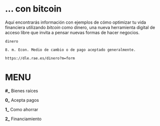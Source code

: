# ... con bitcoin

Aquí encontrarás información con ejemplos de cómo optimizar tu vida financiera utilizando *bitcoin* como dinero, una nueva herramienta digital de acceso libre que invita a pensar nuevas formas de hacer negocios.


    dinero

    8. m. Econ. Medio de cambio o de pago aceptado generalmente.

    https://dle.rae.es/dinero?m=form

# MENU 

**#_** Bienes raíces

**0_** Acepta pagos

**1_** Como ahorrar

**2_** Financiamiento
